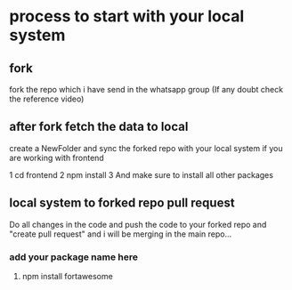 # process to start with your local system

## fork

fork the repo which i have send in the whatsapp group (If any doubt check the reference video)

## after fork fetch the data to local

create a NewFolder and sync the forked repo with your local system
if you are working with frontend

1 cd frontend
2 npm install
3 And make sure to install all other packages

## local system to forked repo pull request

Do all changes in the code and push the code to your forked repo and "create pull request" and i will be merging in the main repo...

### add your package name here

1.  npm install fortawesome
